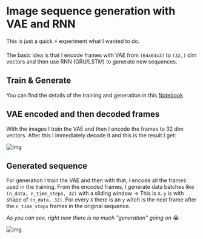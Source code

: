 # Image sequence generation with VAE and RNN

This is just a quick :zap: experiment what I wanted to do.

The basic idea is that I encode frames with VAE from `(64x64x3)` to `(32,)` dim vectors and then use
RNN (GRU/LSTM) to generate new sequences.

## Train & Generate

You can find the details of the training and generation in this [Notebook](video_generation.ipynb)

## VAE encoded and then decoded frames

With the images I train the VAE and then I encode the frames to 32 dim vectors.
After this I immediately decode it and this is the result I get:

![img](art/vae_decoded_vs_original.gif)

## Generated sequence

For generation I train the VAE and then with that, I encode all the frames used in the training.
From the encoded frames, I generate data batches like `(n_data, n_time_steps, 32)` with a sliding window -> This is `X`.
`y` is with shape of `(n_data, 32)`. For every `X` there is an `y` witch is the next frame after the `n_time_steps` frames in the original sequence.

*As you can see, right now there is no much "generation" going on* :sob:

![img](art/generated_image_sequence.gif)
